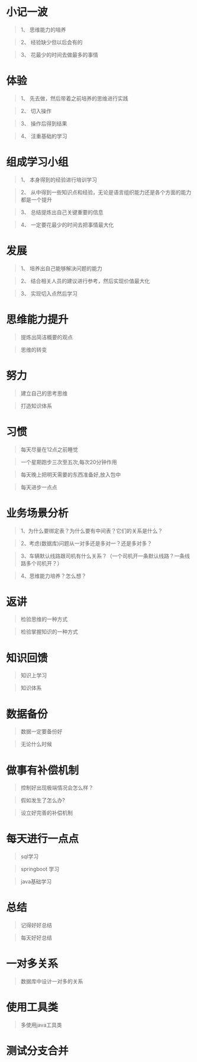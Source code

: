 # 小记一波

> 1、 思维能力的培养

> 2、 经验缺少但以后会有的

> 3、 花最少的时间去做最多的事情

# 体验

> 1、 先去做，然后带着之前培养的思维进行实践

> 2、 切入操作

> 3、 操作后得到结果

> 4、 注重基础的学习

# 组成学习小组

> 1、 本身得到的经验进行培训学习

> 2、 从中得到一些知识点和经验，无论是语言组织能力还是各个方面的能力都是一个提升

> 3、 总结提炼出自己关键重要的信息

> 4、 一定要花最少的时间去把事情最大化

# 发展

> 1、 培养出自己能够解决问题的能力

> 2、 结合相关人员的建议进行参考，然后实现价值最大化

> 3、 实现切入点然后学习

# 思维能力提升

> 提炼出简洁概要的观点

> 思维的转变

# 努力

> 建立自己的思考思维

> 打造知识体系

# 习惯

> 每天尽量在12点之前睡觉

> 一个星期跑步三次至五次,每次20分钟作用

> 每天晚上把明天需要的东西准备好,放入包中

> 每天进步一点点

# 业务场景分析
> 1、为什么要绑定表？为什么要有中间表？它们的关系是什么？ 

> 2、考虑(数据库)问题从一对多还是多对一？还是多对多？  

> 3、车辆默认线路跟司机有什么关系？（一个司机开一条默认线路？一条线路多个司机开？）  

> 4、思维能力培养？怎么想？


# 返讲

>  检验思维的一种方式

> 检验掌握知识的一种方式


# 知识回馈

> 知识上学习

> 知识体系


# 数据备份

> 数据一定要备份好

> 无论什么时候

# 做事有补偿机制

> 控制好出现极端情况会怎么样？

> 假如发生了怎么办?

> 设立好完善的补偿机制

# 每天进行一点点

> sql学习

> springboot 学习

> java基础学习

# 总结

> 记得好好总结

> 每天好好总结


# 一对多关系

> 数据库中设计一对多的关系

# 使用工具类

> 多使用java工具类

# 测试分支合并

